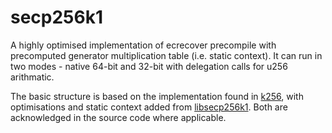 # secp256k1
A highly optimised implementation of ecrecover precompile with precomputed generator multiplication table (i.e. static context). It can run in two modes - native 64-bit and 32-bit with delegation calls for u256 arithmatic. 

The basic structure is based on the implementation found in [k256](https://github.com/RustCrypto/elliptic-curves/tree/master/k256), with optimisations and static context added from [libsecp256k1](https://github.com/bitcoin-core/secp256k1). Both are acknowledged in the source code where applicable.